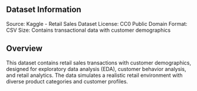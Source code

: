 ## Dataset Information
Source: Kaggle - Retail Sales Dataset
License: CC0 Public Domain
Format: CSV
Size: Contains transactional data with customer demographics

## Overview
This dataset contains retail sales transactions with customer demographics, designed for exploratory data analysis (EDA), customer behavior analysis, and retail analytics. The data simulates a realistic retail environment with diverse product categories and customer profiles.
